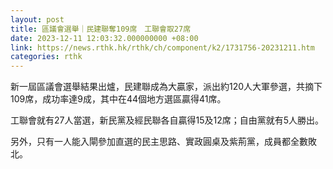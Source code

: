 ```yaml
---
layout: post
title: 區議會選舉｜民建聯奪109席　工聯會取27席
date: 2023-12-11 12:03:32.000000000 +08:00
link: https://news.rthk.hk/rthk/ch/component/k2/1731756-20231211.htm
categories: rthk
---
```


新一屆區議會選舉結果出爐，民建聯成為大贏家，派出約120人大軍參選，共摘下109席，成功率達9成，其中在44個地方選區贏得41席。

工聯會就有27人當選，新民黨及經民聯各自贏得15及12席；自由黨就有5人勝出。

另外，只有一人能入閘參加直選的民主思路、實政圓桌及紫荊黨，成員都全數敗北。
